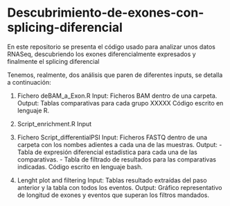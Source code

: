 # Descubrimiento-de-exones-con-splicing-diferencial
En este repositorio se presenta el código usado para analizar unos datos RNASeq, descubriendo los exones diferencialmente expresados y finalmente el splicing diferencial

Tenemos, realmente, dos análisis que paren de diferentes inputs, se detalla a continuación: 

1) Fichero deBAM_a_Exon.R
   Input: Ficheros BAM dentro de una carpeta.
   Output: Tablas comparativas para cada grupo XXXXX
   Código escrito en lenguaje R.

2) Script_enrichment.R
   Input

1) Fichero Script_differentialPSI
   Input: Ficheros FASTQ dentro de una carpeta con los nombes adientes a cada una de las muestras.
   Output:
             - Tabla de expresión diferencial estadística para cada una de las comparativas.
             - Tabla de filtrado de resultados para las comparativas indicadas.
   Código escrito en lenguaje bash.

2) Lenght plot and filtering
  Input: Tablas resultado extraídas del paso anterior y la tabla con todos los eventos.
  Output: Gráfico representativo de longitud de exones y eventos que superan los filtros mandados.
 
   
